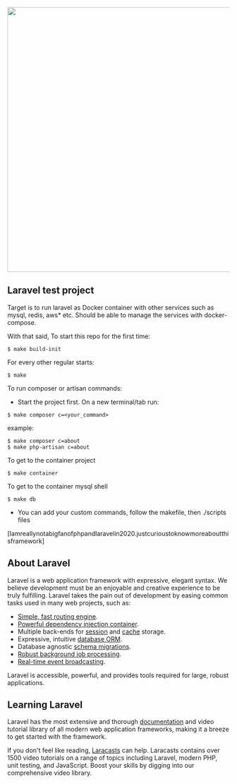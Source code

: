 <p align="center"><img src="https://res.cloudinary.com/dtfbvvkyp/image/upload/v1566331377/laravel-logolockup-cmyk-red.svg" width="600"></p>

## Laravel test project

Target is to run laravel as Docker container with other services such as mysql, redis, aws* etc. Should be able to manage the services with docker-compose. 

With that said, To start this repo for the first time:
```
$ make build-init
```
For every other regular starts:

```
$ make
```


To run composer or artisan commands:
- Start the project first. On a new terminal/tab run:

```
$ make composer c=<your_command>
```

example: 
```
$ make composer c=about
$ make php-artisan c=about
```

To get to the container project
```
$ make container
```

To get to the container mysql shell
```
$ make db
```

- You can add your custom commands, follow the makefile, then ./scripts files

[Iamreallynotabigfanofphpandlaravelin2020.justcurioustoknowmoreaboutthisframework]

## About Laravel

Laravel is a web application framework with expressive, elegant syntax. We believe development must be an enjoyable and creative experience to be truly fulfilling. Laravel takes the pain out of development by easing common tasks used in many web projects, such as:

- [Simple, fast routing engine](https://laravel.com/docs/routing).
- [Powerful dependency injection container](https://laravel.com/docs/container).
- Multiple back-ends for [session](https://laravel.com/docs/session) and [cache](https://laravel.com/docs/cache) storage.
- Expressive, intuitive [database ORM](https://laravel.com/docs/eloquent).
- Database agnostic [schema migrations](https://laravel.com/docs/migrations).
- [Robust background job processing](https://laravel.com/docs/queues).
- [Real-time event broadcasting](https://laravel.com/docs/broadcasting).

Laravel is accessible, powerful, and provides tools required for large, robust applications.

## Learning Laravel

Laravel has the most extensive and thorough [documentation](https://laravel.com/docs) and video tutorial library of all modern web application frameworks, making it a breeze to get started with the framework.

If you don't feel like reading, [Laracasts](https://laracasts.com) can help. Laracasts contains over 1500 video tutorials on a range of topics including Laravel, modern PHP, unit testing, and JavaScript. Boost your skills by digging into our comprehensive video library.